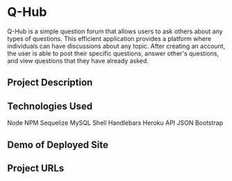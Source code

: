 # Q-Hub

Q-Hub is a simple question forum that allows users to ask others about any types of questions. This efficient application provides a platform where individuals can have discussions about any topic. After creating an account, the user is able to post their specific questions, answer other's questions, and view questions that they have already asked.

## Project Description


## Technologies Used

Node
NPM
Sequelize
MySQL
Shell
Handlebars
Heroku
API
JSON
Bootstrap

## Demo of Deployed Site

## Project URLs
